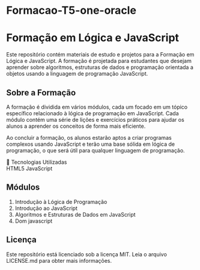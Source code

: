 # Formacao-T5-one-oracle

# Formação em Lógica e JavaScript

Este repositório contém materiais de estudo e projetos para a Formação em Lógica e JavaScript. A formação é projetada para estudantes que desejam aprender sobre algoritmos, estruturas de dados e programação orientada a objetos usando a linguagem de programação JavaScript.

## Sobre a Formação

A formação é dividida em vários módulos, cada um focado em um tópico específico relacionado à lógica de programação em JavaScript. Cada módulo contém uma série de lições e exercícios práticos para ajudar os alunos a aprender os conceitos de forma mais eficiente.

Ao concluir a formação, os alunos estarão aptos a criar programas complexos usando JavaScript e terão uma base sólida em lógica de programação, o que será útil para qualquer linguagem de programação.

🚀 Tecnologias Utilizadas
<br>
HTML5
JavaScript

## Módulos

1. Introdução à Lógica de Programação
2. Introdução ao JavaScript
3. Algoritmos e Estruturas de Dados em JavaScript
4. Dom javascript

## Licença

Este repositório está licenciado sob a licença MIT. Leia o arquivo LICENSE.md para obter mais informações.
